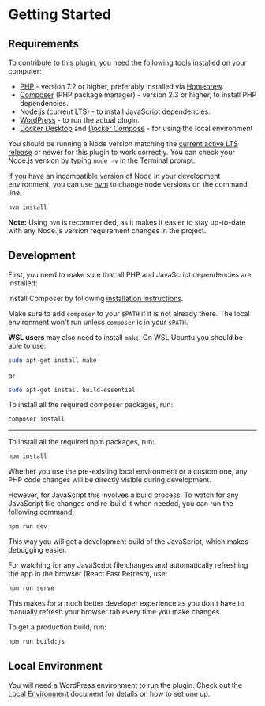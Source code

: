 # Getting Started

## Requirements

To contribute to this plugin, you need the following tools installed on your computer:

- [PHP](https://www.php.net/) - version 7.2 or higher, preferably installed via [Homebrew](https://brew.sh/).
- [Composer](https://getcomposer.org/) (PHP package manager) - version 2.3 or higher, to install PHP dependencies.
- [Node.js](https://nodejs.org/en/) (current LTS) - to install JavaScript dependencies.
- [WordPress](https://wordpress.org/download/) - to run the actual plugin.
- [Docker Desktop](https://www.docker.com/products/docker-desktop) and [Docker Compose](https://docs.docker.com/compose/install/) - for using the local environment

You should be running a Node version matching the [current active LTS release](https://github.com/nodejs/Release#release-schedule) or newer for this plugin to work correctly.
You can check your Node.js version by typing `node -v` in the Terminal prompt.

If you have an incompatible version of Node in your development environment, you can use [nvm](https://github.com/creationix/nvm) to change node versions on the command line:

```bash
nvm install
```

**Note:** Using `nvm` is recommended, as it makes it easier to stay up-to-date with any Node.js version requirement changes in the project.

## Development

First, you need to make sure that all PHP and JavaScript dependencies are installed:

Install Composer by following [installation instructions](https://getcomposer.org/download/).

Make sure to add `composer` to your `$PATH` if it is not already there. The local environment won't run unless `composer` is in your `$PATH`.

**WSL users** may also need to install `make`.  On WSL Ubuntu you should be able to use:

```bash
sudo apt-get install make
```
or
```bash
sudo apt-get install build-essential
```

To install all the required composer packages, run:

```bash
composer install
```

---

To install all the required npm packages, run:

```bash
npm install
```

Whether you use the pre-existing local environment or a custom one, any PHP code changes will be directly visible during development.

However, for JavaScript this involves a build process. To watch for any JavaScript file changes and re-build it when needed, you can run the following command:

```bash
npm run dev
```

This way you will get a development build of the JavaScript, which makes debugging easier.

For watching for any JavaScript file changes and automatically refreshing the app in the browser (React Fast Refresh), use:

```bash
npm run serve
```

This makes for a much better developer experience as you don't have to manually refresh your browser tab every time you make changes.

To get a production build, run:

```bash
npm run build:js
```

## Local Environment

You will need a WordPress environment to run the plugin.
Check out the [Local Environment](./local-environment.md) document for details on how to set one up.
